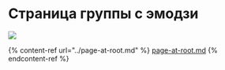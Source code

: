 # Страница группы с эмодзи

![](../.gitbook/assets/screenshot\_2022-05-12\_10.08.00@2x.png)

{% content-ref url="../page-at-root.md" %}
[page-at-root.md](../page-at-root.md)
{% endcontent-ref %}
